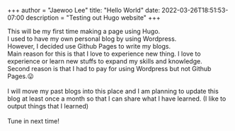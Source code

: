 +++
author = "Jaewoo Lee"
title: "Hello World"
date: 2022-03-26T18:51:53-07:00
description = "Testing out Hugo website"
+++

This will be my first time making a page using Hugo.
<br>
I used to have my own personal blog by using Wordpress.
<br>
However, I decided use Github Pages to write my blogs.
<br>
Main reason for this is that I love to experience new thing. I love to experience or learn new stuffs to expand my skills and knowledge.
<br>
Second reason is that I had to pay for using Wordpress but not Github Pages.😛
<br>
<br>
I will move my past blogs into this place and I am planning to update this blog at least once a month so that I can share what I have learned. (I like to output things that I learned)
<br>
<br>
Tune in next time!